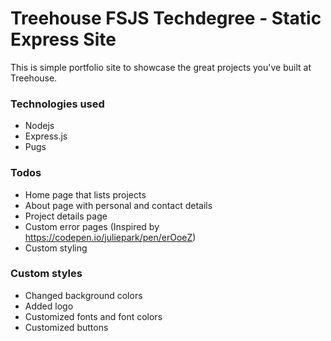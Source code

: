 # Treehouse FSJS Techdegree - Static Express Site

This is simple portfolio site to showcase the great projects you've built at Treehouse. 

### Technologies used
 - Nodejs
 - Express.js
 - Pugs

### Todos

- Home page that lists projects
- About page with personal and contact details
- Project details page
- Custom error pages (Inspired by https://codepen.io/juliepark/pen/erOoeZ)
- Custom styling

### Custom styles

- Changed background colors
- Added logo
- Customized fonts and font colors
- Customized buttons
